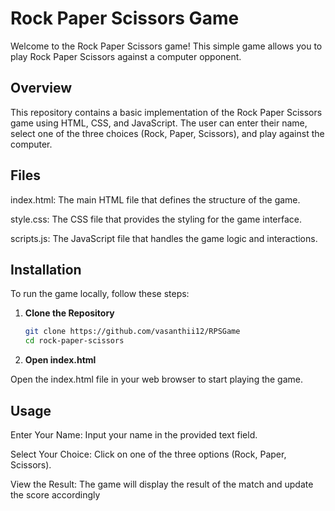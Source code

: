 
# Rock Paper Scissors Game

Welcome to the Rock Paper Scissors game! This simple game allows you to play Rock Paper Scissors against a computer opponent.


## Overview

This repository contains a basic implementation of the Rock Paper Scissors game using HTML, CSS, and JavaScript. The user can enter their name, select one of the three choices (Rock, Paper, Scissors), and play against the computer.
## Files

index.html: The main HTML file that defines the structure of the game.

style.css: The CSS file that provides the styling for the game interface.

scripts.js: The JavaScript file that handles the game logic and interactions.

## Installation

To run the game locally, follow these steps:

1. **Clone the Repository**

   ```sh
   git clone https://github.com/vasanthii12/RPSGame
   cd rock-paper-scissors

2. **Open index.html**

Open the index.html file in your web browser to start playing the game.
## Usage

Enter Your Name: Input your name in the provided text field.

Select Your Choice: Click on one of the three options (Rock, Paper, Scissors).

View the Result: The game will display the result of the match and update the score accordingly

